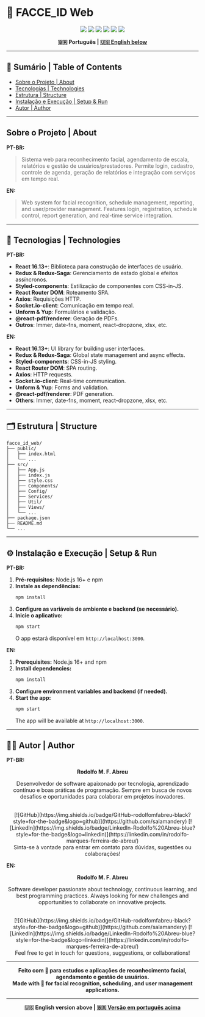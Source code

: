 # 🥸 FACCE_ID Web

<p align="center">
  <img src="https://img.shields.io/badge/React-16.13.1-61DAFB?style=for-the-badge&logo=react"/>
  <img src="https://img.shields.io/badge/Redux-4.0.5-764ABC?style=for-the-badge&logo=redux"/>
  <img src="https://img.shields.io/badge/Redux--Saga-1.1.3-999999?style=for-the-badge&logo=redux-saga"/>
  <img src="https://img.shields.io/badge/Styled--Components-5.1.0-DB7093?style=for-the-badge&logo=styled-components"/>
  <img src="https://img.shields.io/badge/Axios-0.19.2-5A29E4?style=for-the-badge&logo=axios"/>
  <img src="https://img.shields.io/badge/Socket.io-2.3.0-010101?style=for-the-badge&logo=socket.io"/>
</p>

<div align="center">
  <b>🇧🇷 Português | <a href="#english-version">🇺🇸 English below</a></b>
</div>

---

## 📑 Sumário | Table of Contents
- [Sobre o Projeto | About](#sobre-o-projeto--about)
- [Tecnologias | Technologies](#tecnologias--technologies)
- [Estrutura | Structure](#estrutura--structure)
- [Instalação e Execução | Setup & Run](#instalação-e-execução--setup--run)
- [Autor | Author](#autor--author)

---

## Sobre o Projeto | About

**PT-BR:**
> Sistema web para reconhecimento facial, agendamento de escala, relatórios e gestão de usuários/prestadores. Permite login, cadastro, controle de agenda, geração de relatórios e integração com serviços em tempo real.

**EN:**
> Web system for facial recognition, schedule management, reporting, and user/provider management. Features login, registration, schedule control, report generation, and real-time service integration.

---

## 🚀 Tecnologias | Technologies

**PT-BR:**
- **React 16.13+**: Biblioteca para construção de interfaces de usuário.
- **Redux & Redux-Saga**: Gerenciamento de estado global e efeitos assíncronos.
- **Styled-components**: Estilização de componentes com CSS-in-JS.
- **React Router DOM**: Roteamento SPA.
- **Axios**: Requisições HTTP.
- **Socket.io-client**: Comunicação em tempo real.
- **Unform & Yup**: Formulários e validação.
- **@react-pdf/renderer**: Geração de PDFs.
- **Outros**: Immer, date-fns, moment, react-dropzone, xlsx, etc.

**EN:**
- **React 16.13+**: UI library for building user interfaces.
- **Redux & Redux-Saga**: Global state management and async effects.
- **Styled-components**: CSS-in-JS styling.
- **React Router DOM**: SPA routing.
- **Axios**: HTTP requests.
- **Socket.io-client**: Real-time communication.
- **Unform & Yup**: Forms and validation.
- **@react-pdf/renderer**: PDF generation.
- **Others**: Immer, date-fns, moment, react-dropzone, xlsx, etc.

---

## 🗂️ Estrutura | Structure

```
facce_id_web/
├── public/
│   ├── index.html
│   └── ...
├── src/
│   ├── App.js
│   ├── index.js
│   ├── style.css
│   ├── Components/
│   ├── Config/
│   ├── Services/
│   ├── Util/
│   ├── Views/
│   └── ...
├── package.json
├── README.md
└── ...
```

---

## ⚙️ Instalação e Execução | Setup & Run

**PT-BR:**
1. **Pré-requisitos:** Node.js 16+ e npm
2. **Instale as dependências:**
   ```bash
   npm install
   ```
3. **Configure as variáveis de ambiente e backend (se necessário).**
4. **Inicie o aplicativo:**
   ```bash
   npm start
   ```
   O app estará disponível em `http://localhost:3000`.

**EN:**
1. **Prerequisites:** Node.js 16+ and npm
2. **Install dependencies:**
   ```bash
   npm install
   ```
3. **Configure environment variables and backend (if needed).**
4. **Start the app:**
   ```bash
   npm start
   ```
   The app will be available at `http://localhost:3000`.

---

## 👨‍💻 Autor | Author

**PT-BR:**

<div align="center">

<p><b>Rodolfo M. F. Abreu</b></p>
<p>Desenvolvedor de software apaixonado por tecnologia, aprendizado contínuo e boas práticas de programação. Sempre em busca de novos desafios e oportunidades para colaborar em projetos inovadores.</p>
<br/>
[![GitHub](https://img.shields.io/badge/GitHub-rodolfomfabreu-black?style=for-the-badge&logo=github)](https://github.com/salamandery)
[![LinkedIn](https://img.shields.io/badge/LinkedIn-Rodolfo%20Abreu-blue?style=for-the-badge&logo=linkedin)](https://linkedin.com/in/rodolfo-marques-ferreira-de-abreu/)
<br/>
Sinta-se à vontade para entrar em contato para dúvidas, sugestões ou colaborações!

</div>

**EN:**

<div align="center">

<p><b>Rodolfo M. F. Abreu</b></p>
<p>Software developer passionate about technology, continuous learning, and best programming practices. Always looking for new challenges and opportunities to collaborate on innovative projects.</p>
<br/>
[![GitHub](https://img.shields.io/badge/GitHub-rodolfomfabreu-black?style=for-the-badge&logo=github)](https://github.com/salamandery)
[![LinkedIn](https://img.shields.io/badge/LinkedIn-Rodolfo%20Abreu-blue?style=for-the-badge&logo=linkedin)](https://linkedin.com/in/rodolfo-marques-ferreira-de-abreu/)
<br/>
Feel free to get in touch for questions, suggestions, or collaborations!

</div>

---

<div align="center">
  <b>Feito com 💙 para estudos e aplicações de reconhecimento facial, agendamento e gestão de usuários.<br/>
  Made with 💙 for facial recognition, scheduling, and user management applications.</b>
</div>

---

<div align="center" id="english-version">
  <b>🇺🇸 English version above | <a href="#top">🇧🇷 Versão em português acima</a></b>
</div>
